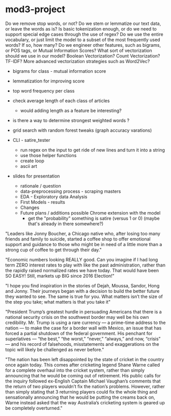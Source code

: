 # mod3-project

Do we remove stop words, or not?
Do we stem or lemmatize our text data, or leave the words as is?
Is basic tokenization enough, or do we need to support special edge cases through the use of regex?
Do we use the entire vocabulary, or just limit the model to a subset of the most frequently used words? If so, how many?
Do we engineer other features, such as bigrams, or POS tags, or Mutual Information Scores?
What sort of vectorization should we use in our model? Boolean Vectorization? Count Vectorization? TF-IDF? More advanced vectorization strategies such as Word2Vec?


- bigrams for class -  mutual information score 
- lemmatization for improving score 
- top word frequency per class 

- check average length of each class of articles 
	- would adding length as a feature be interesting? 

- is there a way to determine strongest weighted words ? 
- grid search with random forest tweaks (graph accuracy varations)
- CLI - satire_tester 
	- run regex on the input to get ride of new lines and turn it into a string
	- use those helper functions 
	- create loop 
	- ascii art 

- slides for presentation 
	- rationale / question
	- data-preprocessing process - scraping masters 
	- EDA - Exploratory data Analysis 
	- First Models - results 
	- Changes 
	- Future plans / additions possible Chrome extension with the model 
		- get the "probability" something is satire (versus 1 or 0)
		(maybe that's already in there somewhere?)



"Leaders like Jonny Boucher, a Chicago native who, after losing too many friends and family to suicide, started a coffee shop to offer emotional support and guidance to those who might be in need of a little more than a strong cup of coffee to get through their day."



"Economic numbers looking REALLY good. Can you imagine if I had long term ZERO interest rates to play with like the past administration, rather than the rapidly raised normalized rates we have today. That would have been SO EASY! Still, markets up BIG since 2016 Election!"


"I hope you find inspiration in the stories of Dejah, Moussa, Sandor, Hong and Jonny. Their journeys began with a decision to build the better future they wanted to see. The same is true for you. What matters isn’t the size of the step you take; what matters is that you take it"

"President Trump’s greatest hurdle in persuading Americans that there is a national security crisis on the southwest border may well be his own credibility. Mr. Trump is using a rare currency — a prime-time address to the nation — to make the case for a border wall with Mexico, an issue that has forced a partial shutdown of the federal government. His penchant for superlatives — “the best,” “the worst,” “never,” “always,” and now, “crisis” — and his record of falsehoods, misstatements and exaggerations on the topic will likely be challenged as never before."

"The nation has been left disappointed by the state of cricket in the country once again today. This comes after cricketing legend Shane Warne called for a complete overhaul into the cricket system, rather than simply announcing that he would be coming out of retirement. His public calls for the inquiry followed ex-English Captain Michael Vaughan’s comments that the return of two players wouldn’t fix the nation’s problems. However, rather than simply stating that 3 returning players could fix the whole thing and sensationally announcing that he would be putting the creams back on, Warne instead asked that the way Australia’s cricketing system is geared up be completely overturned."